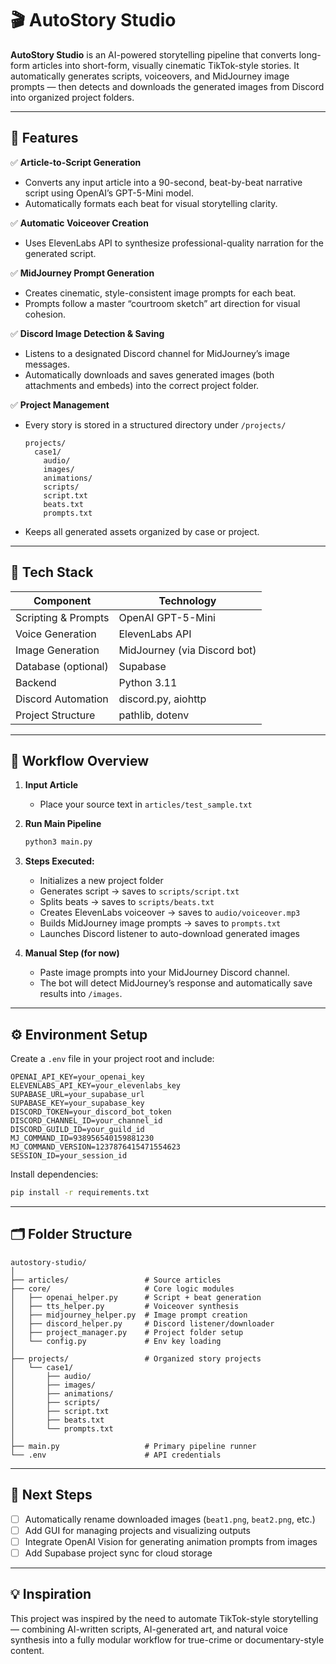 # 🎬 AutoStory Studio

**AutoStory Studio** is an AI-powered storytelling pipeline that converts long-form articles into short-form, visually cinematic TikTok-style stories. It automatically generates scripts, voiceovers, and MidJourney image prompts — then detects and downloads the generated images from Discord into organized project folders.

---

## 🚀 Features

✅ **Article-to-Script Generation**
- Converts any input article into a 90-second, beat-by-beat narrative script using OpenAI’s GPT-5-Mini model.
- Automatically formats each beat for visual storytelling clarity.

✅ **Automatic Voiceover Creation**
- Uses ElevenLabs API to synthesize professional-quality narration for the generated script.

✅ **MidJourney Prompt Generation**
- Creates cinematic, style-consistent image prompts for each beat.
- Prompts follow a master “courtroom sketch” art direction for visual cohesion.

✅ **Discord Image Detection & Saving**
- Listens to a designated Discord channel for MidJourney’s image messages.
- Automatically downloads and saves generated images (both attachments and embeds) into the correct project folder.

✅ **Project Management**
- Every story is stored in a structured directory under `/projects/`
  ```
  projects/
    case1/
      audio/
      images/
      animations/
      scripts/
      script.txt
      beats.txt
      prompts.txt
  ```
- Keeps all generated assets organized by case or project.

---

## 🧩 Tech Stack

| Component | Technology |
|------------|-------------|
| Scripting & Prompts | OpenAI GPT-5-Mini |
| Voice Generation | ElevenLabs API |
| Image Generation | MidJourney (via Discord bot) |
| Database (optional) | Supabase |
| Backend | Python 3.11 |
| Discord Automation | discord.py, aiohttp |
| Project Structure | pathlib, dotenv |

---

## 🧠 Workflow Overview

1. **Input Article**
   - Place your source text in `articles/test_sample.txt`

2. **Run Main Pipeline**
   ```bash
   python3 main.py
   ```

3. **Steps Executed:**
   - Initializes a new project folder
   - Generates script → saves to `scripts/script.txt`
   - Splits beats → saves to `scripts/beats.txt`
   - Creates ElevenLabs voiceover → saves to `audio/voiceover.mp3`
   - Builds MidJourney image prompts → saves to `prompts.txt`
   - Launches Discord listener to auto-download generated images

4. **Manual Step (for now)**
   - Paste image prompts into your MidJourney Discord channel.
   - The bot will detect MidJourney’s response and automatically save results into `/images`.

---

## ⚙️ Environment Setup

Create a `.env` file in your project root and include:

```
OPENAI_API_KEY=your_openai_key
ELEVENLABS_API_KEY=your_elevenlabs_key
SUPABASE_URL=your_supabase_url
SUPABASE_KEY=your_supabase_key
DISCORD_TOKEN=your_discord_bot_token
DISCORD_CHANNEL_ID=your_channel_id
DISCORD_GUILD_ID=your_guild_id
MJ_COMMAND_ID=938956540159881230
MJ_COMMAND_VERSION=1237876415471554623
SESSION_ID=your_session_id
```

Install dependencies:
```bash
pip install -r requirements.txt
```

---

## 🗂️ Folder Structure

```
autostory-studio/
│
├── articles/                 # Source articles
├── core/                     # Core logic modules
│   ├── openai_helper.py      # Script + beat generation
│   ├── tts_helper.py         # Voiceover synthesis
│   ├── midjourney_helper.py  # Image prompt creation
│   ├── discord_helper.py     # Discord listener/downloader
│   ├── project_manager.py    # Project folder setup
│   └── config.py             # Env key loading
│
├── projects/                 # Organized story projects
│   └── case1/
│       ├── audio/
│       ├── images/
│       ├── animations/
│       ├── scripts/
│       ├── script.txt
│       ├── beats.txt
│       └── prompts.txt
│
├── main.py                   # Primary pipeline runner
└── .env                      # API credentials
```

---

## 🔮 Next Steps

- [ ] Automatically rename downloaded images (`beat1.png`, `beat2.png`, etc.)
- [ ] Add GUI for managing projects and visualizing outputs
- [ ] Integrate OpenAI Vision for generating animation prompts from images
- [ ] Add Supabase project sync for cloud storage

---

## 💡 Inspiration

This project was inspired by the need to automate TikTok-style storytelling — combining AI-written scripts, AI-generated art, and natural voice synthesis into a fully modular workflow for true-crime or documentary-style content.
